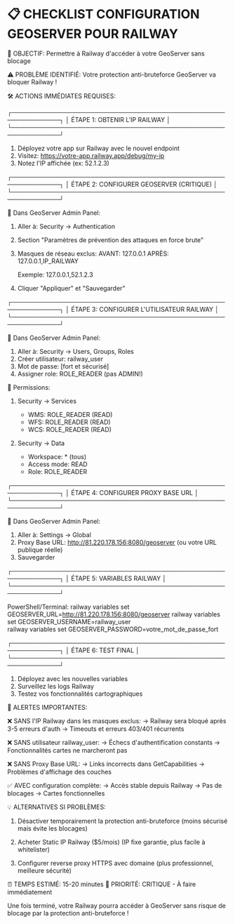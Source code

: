 📋 CHECKLIST CONFIGURATION GEOSERVER POUR RAILWAY
=====================================================

🎯 OBJECTIF: Permettre à Railway d'accéder à votre GeoServer sans blocage

⚠️ PROBLÈME IDENTIFIÉ:
Votre protection anti-bruteforce GeoServer va bloquer Railway !

🛠️ ACTIONS IMMÉDIATES REQUISES:

┌─────────────────────────────────────────────────────────────┐
│ ÉTAPE 1: OBTENIR L'IP RAILWAY                              │
└─────────────────────────────────────────────────────────────┘

1. Déployez votre app sur Railway avec le nouvel endpoint
2. Visitez: https://votre-app.railway.app/debug/my-ip  
3. Notez l'IP affichée (ex: 52.1.2.3)

┌─────────────────────────────────────────────────────────────┐
│ ÉTAPE 2: CONFIGURER GEOSERVER (CRITIQUE)                   │
└─────────────────────────────────────────────────────────────┘

🔧 Dans GeoServer Admin Panel:

1. Aller à: Security → Authentication
2. Section "Paramètres de prévention des attaques en force brute"
3. Masques de réseau exclus: 
   AVANT: 127.0.0.1
   APRÈS: 127.0.0.1,IP_RAILWAY

   Exemple: 127.0.0.1,52.1.2.3

4. Cliquer "Appliquer" et "Sauvegarder"

┌─────────────────────────────────────────────────────────────┐
│ ÉTAPE 3: CONFIGURER L'UTILISATEUR RAILWAY                  │
└─────────────────────────────────────────────────────────────┘

🔧 Dans GeoServer Admin Panel:

1. Aller à: Security → Users, Groups, Roles
2. Créer utilisateur: railway_user
3. Mot de passe: [fort et sécurisé]
4. Assigner role: ROLE_READER (pas ADMIN!)

🔧 Permissions:

1. Security → Services
   - WMS: ROLE_READER (READ)
   - WFS: ROLE_READER (READ) 
   - WCS: ROLE_READER (READ)

2. Security → Data
   - Workspace: * (tous)
   - Access mode: READ
   - Role: ROLE_READER

┌─────────────────────────────────────────────────────────────┐
│ ÉTAPE 4: CONFIGURER PROXY BASE URL                         │
└─────────────────────────────────────────────────────────────┘

🔧 Dans GeoServer Admin Panel:

1. Aller à: Settings → Global
2. Proxy Base URL: http://81.220.178.156:8080/geoserver
   (ou votre URL publique réelle)
3. Sauvegarder

┌─────────────────────────────────────────────────────────────┐
│ ÉTAPE 5: VARIABLES RAILWAY                                  │
└─────────────────────────────────────────────────────────────┘

PowerShell/Terminal:
railway variables set GEOSERVER_URL=http://81.220.178.156:8080/geoserver
railway variables set GEOSERVER_USERNAME=railway_user  
railway variables set GEOSERVER_PASSWORD=votre_mot_de_passe_fort

┌─────────────────────────────────────────────────────────────┐
│ ÉTAPE 6: TEST FINAL                                         │
└─────────────────────────────────────────────────────────────┘

1. Déployez avec les nouvelles variables
2. Surveillez les logs Railway
3. Testez vos fonctionnalités cartographiques

🚨 ALERTES IMPORTANTES:

❌ SANS l'IP Railway dans les masques exclus:
   → Railway sera bloqué après 3-5 erreurs d'auth
   → Timeouts et erreurs 403/401 récurrents

❌ SANS utilisateur railway_user:
   → Échecs d'authentification constants
   → Fonctionnalités cartes ne marcheront pas

❌ SANS Proxy Base URL:
   → Links incorrects dans GetCapabilities
   → Problèmes d'affichage des couches

✅ AVEC configuration complète:
   → Accès stable depuis Railway
   → Pas de blocages
   → Cartes fonctionnelles

💡 ALTERNATIVES SI PROBLÈMES:

1. Désactiver temporairement la protection anti-bruteforce
   (moins sécurisé mais évite les blocages)

2. Acheter Static IP Railway ($5/mois)
   (IP fixe garantie, plus facile à whitelister)

3. Configurer reverse proxy HTTPS avec domaine
   (plus professionnel, meilleure sécurité)

⏰ TEMPS ESTIMÉ: 15-20 minutes
🎯 PRIORITÉ: CRITIQUE - À faire immédiatement

Une fois terminé, votre Railway pourra accéder à GeoServer
sans risque de blocage par la protection anti-bruteforce !
